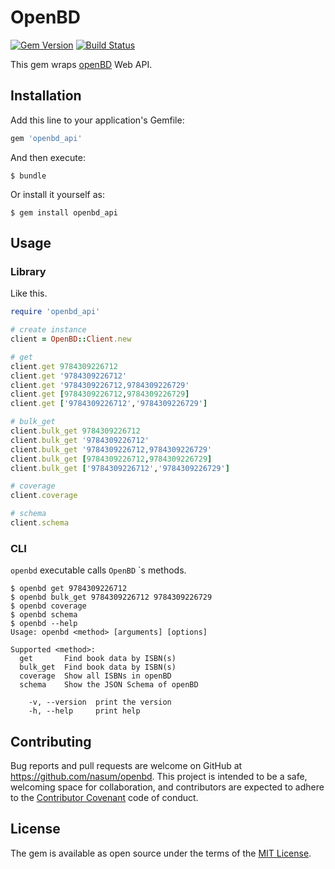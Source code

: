 # OpenBD

[![Gem Version](https://badge.fury.io/rb/openbd_api.svg)](https://badge.fury.io/rb/openbd_api)
[![Build Status](https://travis-ci.org/nasum/openbd.svg?branch=master)](https://travis-ci.org/nasum/openbd)

This gem wraps [openBD](https://openbd.jp/) Web API.

## Installation

Add this line to your application's Gemfile:

```ruby
gem 'openbd_api'
```

And then execute:

    $ bundle

Or install it yourself as:

    $ gem install openbd_api

## Usage

### Library

Like this.

```rb
require 'openbd_api'

# create instance
client = OpenBD::Client.new

# get
client.get 9784309226712
client.get '9784309226712'
client.get '9784309226712,9784309226729'
client.get [9784309226712,9784309226729]
client.get ['9784309226712','9784309226729']

# bulk_get
client.bulk_get 9784309226712
client.bulk_get '9784309226712'
client.bulk_get '9784309226712,9784309226729'
client.bulk_get [9784309226712,9784309226729]
client.bulk_get ['9784309226712','9784309226729']

# coverage
client.coverage

# schema
client.schema
```

### CLI

`openbd` executable calls `OpenBD` `s methods.

```
$ openbd get 9784309226712
$ openbd bulk_get 9784309226712 9784309226729
$ openbd coverage
$ openbd schema
$ openbd --help
Usage: openbd <method> [arguments] [options]

Supported <method>:
  get       Find book data by ISBN(s)
  bulk_get  Find book data by ISBN(s)
  coverage  Show all ISBNs in openBD
  schema    Show the JSON Schema of openBD

    -v, --version  print the version
    -h, --help     print help
```

## Contributing

Bug reports and pull requests are welcome on GitHub at https://github.com/nasum/openbd. This project is intended to be a safe, welcoming space for collaboration, and contributors are expected to adhere to the [Contributor Covenant](http://contributor-covenant.org) code of conduct.


## License

The gem is available as open source under the terms of the [MIT License](http://opensource.org/licenses/MIT).
